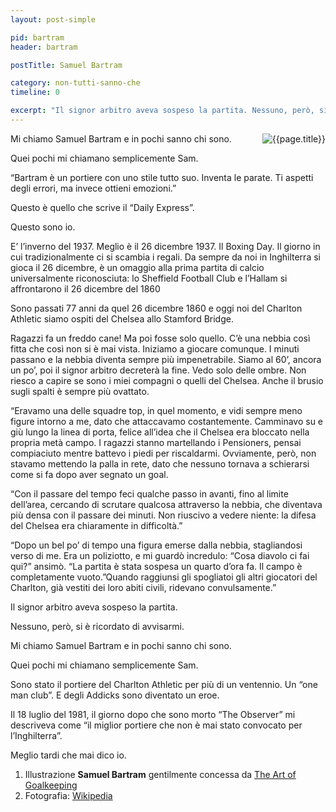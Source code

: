 ```yaml
---
layout: post-simple

pid: bartram
header: bartram

postTitle: Samuel Bartram

category: non-tutti-sanno-che
timeline: 0

excerpt: "Il signor arbitro aveva sospeso la partita. Nessuno, però, si è ricordato di avvisarmi."
---
```


<img class="responsive-img border margin-1em w25" src="https://upload.wikimedia.org/wikipedia/en/1/10/Charlton20618news1.jpg" alt="{{page.title}}" align="right">
Mi chiamo Samuel Bartram e in pochi sanno chi sono.

Quei pochi mi chiamano semplicemente Sam.

“Bartram è un portiere con uno stile tutto suo. Inventa le parate. Ti aspetti degli errori, ma invece ottieni emozioni.”

Questo è quello che scrive il “Daily Express”.

Questo sono io.


E’ l’inverno del 1937.  Meglio è il 26 dicembre 1937. Il Boxing Day. Il giorno in cui tradizionalmente ci si scambia i regali. Da sempre da noi in Inghilterra si gioca il 26 dicembre, è un omaggio alla prima partita di calcio universalmente riconosciuta: lo Sheffield Football Club e l’Hallam si affrontarono il 26 dicembre del 1860

Sono passati 77 anni da quel 26 dicembre 1860 e oggi noi del Charlton Athletic siamo ospiti del Chelsea allo Stamford Bridge.

Ragazzi fa un freddo cane! Ma poi fosse solo quello. C’è una nebbia così fitta che così non si è mai vista. Iniziamo a giocare comunque. I minuti passano e la nebbia diventa sempre più impenetrabile. Siamo al 60’, ancora un po’, poi il signor arbitro decreterà la fine. Vedo solo delle ombre. Non riesco a capire se sono i miei compagni o quelli del Chelsea. Anche il brusio sugli spalti è sempre più ovattato.

“Eravamo una delle squadre top, in quel momento, e vidi sempre meno figure intorno a me, dato che attaccavamo costantemente. Camminavo su e giù lungo la linea di porta, felice all’idea che il Chelsea era bloccato nella propria metà campo. I ragazzi stanno martellando i Pensioners, pensai compiaciuto mentre battevo i piedi per riscaldarmi. Ovviamente, però, non stavamo mettendo la palla in rete, dato che nessuno tornava a schierarsi come si fa dopo aver segnato un goal.

“Con il passare del tempo feci qualche passo in avanti, fino al limite dell’area, cercando di scrutare qualcosa attraverso la nebbia, che diventava più densa con il passare dei minuti. Non riuscivo a vedere niente: la difesa del Chelsea era chiaramente in difficoltà.”

“Dopo un bel po’ di tempo una figura emerse dalla nebbia, stagliandosi verso di me. Era un poliziotto, e mi guardò incredulo: “Cosa diavolo ci fai qui?” ansimò. “La partita è stata sospesa un quarto d’ora fa. Il campo è completamente vuoto.”Quando raggiunsi gli spogliatoi gli altri giocatori del Charlton, già vestiti dei loro abiti civili, ridevano convulsamente.”



Il signor arbitro aveva sospeso la partita.

Nessuno, però, si è ricordato di avvisarmi.

Mi chiamo Samuel Bartram e in pochi sanno chi sono.

Quei pochi mi chiamano semplicemente Sam.

Sono stato il portiere del Charlton Athletic per più di un ventennio. Un “one man club”. E degli Addicks sono diventato un eroe.

Il 18 luglio del 1981, il giorno dopo che sono morto “The Observer” mi descriveva come “il miglior portiere che non è mai stato convocato per l’Inghilterra”.


Meglio tardi che mai dico io.

<div class="post-disclaimer">
<ol>
	<li>Illustrazione <b>Samuel Bartram</b> gentilmente concessa da <a title="Samuel Bartram - The Art of Goalkeeping" href="http://theartofgoalkeeping.com/" target="_blank">The Art of Goalkeeping</a></li>
  <li>Fotografia: <a href="https://en.wikipedia.org/wiki/Sam_Bartram" target="_blank">Wikipedia</a></li>
</ol>
</div>
